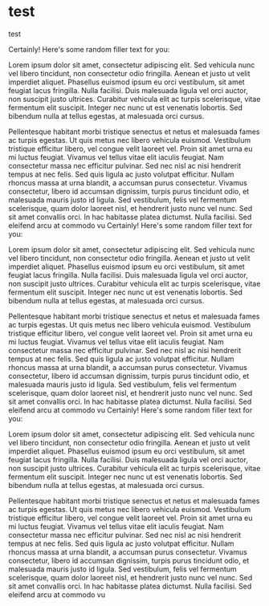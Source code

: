 # test
test

Certainly! Here's some random filler text for you:

Lorem ipsum dolor sit amet, consectetur adipiscing elit. Sed vehicula nunc vel libero tincidunt, non consectetur odio fringilla. Aenean et justo ut velit imperdiet aliquet. Phasellus euismod ipsum eu orci vestibulum, sit amet feugiat lacus fringilla. Nulla facilisi. Duis malesuada ligula vel orci auctor, non suscipit justo ultrices. Curabitur vehicula elit ac turpis scelerisque, vitae fermentum elit suscipit. Integer nec nunc ut est venenatis lobortis. Sed bibendum nulla at tellus egestas, at malesuada orci cursus.

Pellentesque habitant morbi tristique senectus et netus et malesuada fames ac turpis egestas. Ut quis metus nec libero vehicula euismod. Vestibulum tristique efficitur libero, vel congue velit laoreet vel. Proin sit amet urna eu mi luctus feugiat. Vivamus vel tellus vitae elit iaculis feugiat. Nam consectetur massa nec efficitur pulvinar. Sed nec nisl ac nisi hendrerit tempus at nec felis. Sed quis ligula ac justo volutpat efficitur. Nullam rhoncus massa at urna blandit, a accumsan purus consectetur. Vivamus consectetur, libero id accumsan dignissim, turpis purus tincidunt odio, et malesuada mauris justo id ligula. Sed vestibulum, felis vel fermentum scelerisque, quam dolor laoreet nisl, et hendrerit justo nunc vel nunc. Sed sit amet convallis orci. In hac habitasse platea dictumst. Nulla facilisi. Sed eleifend arcu at commodo vu
Certainly! Here's some random filler text for you:

Lorem ipsum dolor sit amet, consectetur adipiscing elit. Sed vehicula nunc vel libero tincidunt, non consectetur odio fringilla. Aenean et justo ut velit imperdiet aliquet. Phasellus euismod ipsum eu orci vestibulum, sit amet feugiat lacus fringilla. Nulla facilisi. Duis malesuada ligula vel orci auctor, non suscipit justo ultrices. Curabitur vehicula elit ac turpis scelerisque, vitae fermentum elit suscipit. Integer nec nunc ut est venenatis lobortis. Sed bibendum nulla at tellus egestas, at malesuada orci cursus.

Pellentesque habitant morbi tristique senectus et netus et malesuada fames ac turpis egestas. Ut quis metus nec libero vehicula euismod. Vestibulum tristique efficitur libero, vel congue velit laoreet vel. Proin sit amet urna eu mi luctus feugiat. Vivamus vel tellus vitae elit iaculis feugiat. Nam consectetur massa nec efficitur pulvinar. Sed nec nisl ac nisi hendrerit tempus at nec felis. Sed quis ligula ac justo volutpat efficitur. Nullam rhoncus massa at urna blandit, a accumsan purus consectetur. Vivamus consectetur, libero id accumsan dignissim, turpis purus tincidunt odio, et malesuada mauris justo id ligula. Sed vestibulum, felis vel fermentum scelerisque, quam dolor laoreet nisl, et hendrerit justo nunc vel nunc. Sed sit amet convallis orci. In hac habitasse platea dictumst. Nulla facilisi. Sed eleifend arcu at commodo vu
Certainly! Here's some random filler text for you:

Lorem ipsum dolor sit amet, consectetur adipiscing elit. Sed vehicula nunc vel libero tincidunt, non consectetur odio fringilla. Aenean et justo ut velit imperdiet aliquet. Phasellus euismod ipsum eu orci vestibulum, sit amet feugiat lacus fringilla. Nulla facilisi. Duis malesuada ligula vel orci auctor, non suscipit justo ultrices. Curabitur vehicula elit ac turpis scelerisque, vitae fermentum elit suscipit. Integer nec nunc ut est venenatis lobortis. Sed bibendum nulla at tellus egestas, at malesuada orci cursus.

Pellentesque habitant morbi tristique senectus et netus et malesuada fames ac turpis egestas. Ut quis metus nec libero vehicula euismod. Vestibulum tristique efficitur libero, vel congue velit laoreet vel. Proin sit amet urna eu mi luctus feugiat. Vivamus vel tellus vitae elit iaculis feugiat. Nam consectetur massa nec efficitur pulvinar. Sed nec nisl ac nisi hendrerit tempus at nec felis. Sed quis ligula ac justo volutpat efficitur. Nullam rhoncus massa at urna blandit, a accumsan purus consectetur. Vivamus consectetur, libero id accumsan dignissim, turpis purus tincidunt odio, et malesuada mauris justo id ligula. Sed vestibulum, felis vel fermentum scelerisque, quam dolor laoreet nisl, et hendrerit justo nunc vel nunc. Sed sit amet convallis orci. In hac habitasse platea dictumst. Nulla facilisi. Sed eleifend arcu at commodo vu
